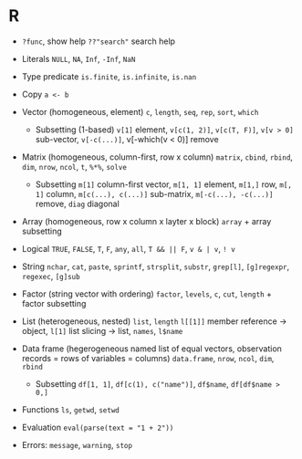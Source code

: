 # R

- `?func`, show help `??"search"` search help
- Literals `NULL`, `NA`, `Inf`, `-Inf`, `NaN`
- Type predicate `is.finite`, `is.infinite`, `is.nan`
- Copy `a <- b`
- Vector (homogeneous, element) `c`, `length`, `seq`, `rep`, `sort`, `which`
    - Subsetting (1-based) `v[1]` element, `v[c(1, 2)]`, `v[c(T, F)]`, `v[v > 0]`
      sub-vector, `v[-c(...)]`, v[-which(v < 0)] remove
- Matrix (homogeneous, column-first, row x column) `matrix`, `cbind`, `rbind`, `dim`,
  `nrow`, `ncol`, `t`, `%*%`, `solve`
    - Subsetting `m[1]` column-first vector, `m[1, 1]` element, `m[1,]` row, `m[, 1]`
      column, `m[c(...), c(...)]` sub-matrix, `m[-c(...), -c(...)]` remove, `diag`
      diagonal
- Array (homogeneous, row x column x layter x block) `array` + array subsetting
- Logical `TRUE`, `FALSE`, `T`, `F`, `any`, `all`, `T && || F`, `v & | v`, `! v`
- String `nchar`, `cat`, `paste`, `sprintf`, `strsplit`, `substr`, `grep[l]`,
  `[g]regexpr`, `regexec`, `[g]sub`
- Factor (string vector with ordering) `factor`, `levels`, `c`, `cut`, `length` + factor
  subsetting
- List (heterogeneous, nested) `list`, `length` `l[[1]]` member reference -> object,
  `l[1]` list slicing -> list, `names`, `l$name`
- Data frame (hegerogeneous named list of equal vectors, observation records = rows of
  variables = columns) `data.frame`, `nrow`, `ncol`, `dim`, `rbind`
    - Subsetting `df[1, 1]`, `df[c(1), c("name")]`, `df$name`, `df[df$name > 0,]`

- Functions `ls`, `getwd`, `setwd`
- Evaluation `eval(parse(text = "1 + 2"))`
- Errors: `message`, `warning`, `stop`
